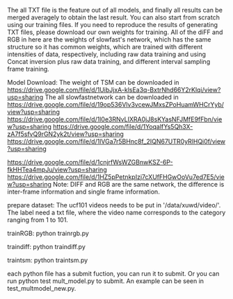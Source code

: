 The all TXT file is the feature out of all models, and finally all results can be merged averagely to obtain the last result.
 You can also start from scratch using our training files.
 If you need to reproduce the results of generating TXT files, please download our own weights for training.
 All of the diFF and RGB in here are the weights of slowfast's network, which has the same structure so it has common weights, which are trained with different intensities of data, respectively, including raw data training and using Concat inversion plus raw data training, and different interval sampling frame training.
 
 
 Model Download:
 The weight of TSM can be downloaded in https://drive.google.com/file/d/1UibJjxA-klsEa3q-BxtrNhd66Y2rKlqi/view?usp=sharing
 The all slowfastnetwork can be downloaded in https://drive.google.com/file/d/19op536Vlv3vcewJMxsZPoHuamWHCrYyb/view?usp=sharing
 https://drive.google.com/file/d/1l0e3RNvLIXRA0jJ8sKYasNFJMfE9fFbn/view?usp=sharing
 https://drive.google.com/file/d/1YoqalfYs5Qh3X-zA7f5sfvQ9rGN2yk2t/view?usp=sharing
 https://drive.google.com/file/d/1lVGa7r5BHnc8f_2IQN67UTR0yRlHQi0f/view?usp=sharing
 
 https://drive.google.com/file/d/1cnjrfWsWZGBnwKSZ-6P-fkHHTea4mpJu/view?usp=sharing
 https://drive.google.com/file/d/1HZ5pPetnkpIzj7cXUfFHGwOoVu7ed7E5/view?usp=sharing
Note: DIFF and RGB are the same network,  the difference is  inter-frame information and single frame information.

prepare dataset:
The ucf101 videos needs to be put in '/data/xuwd/video/'. 
The label need a txt file, where the video name corresponds to the category ranging from 1 to 101.

trainRGB:
python trainrgb.py

traindiff:
python traindiff.py

traintsm:
python traintsm.py

each python file has a submit fuction, you can run it to submit.
Or you can run python test mult_model.py to submit.
An example can be seen in test_multmodel_new.py.
